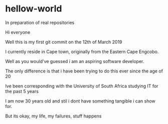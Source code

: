 # hellow-world
In preparation of real repositories


Hi everyone

Well this is my first git commit on the 12th of March 2019

I currently reside in Cape town, originally from the Eastern Cape Engcobo. 

Well as you would've guessed i am an aspiring software developer.

The only difference is that i have been trying to do this ever since the age of 20

Ive been corresponding with the University of South Africa studying IT for the past 5 years

I am now 30 years old and stil i dont have something tangible i can show for.

But its okay, my life, my failures, stuff happens
